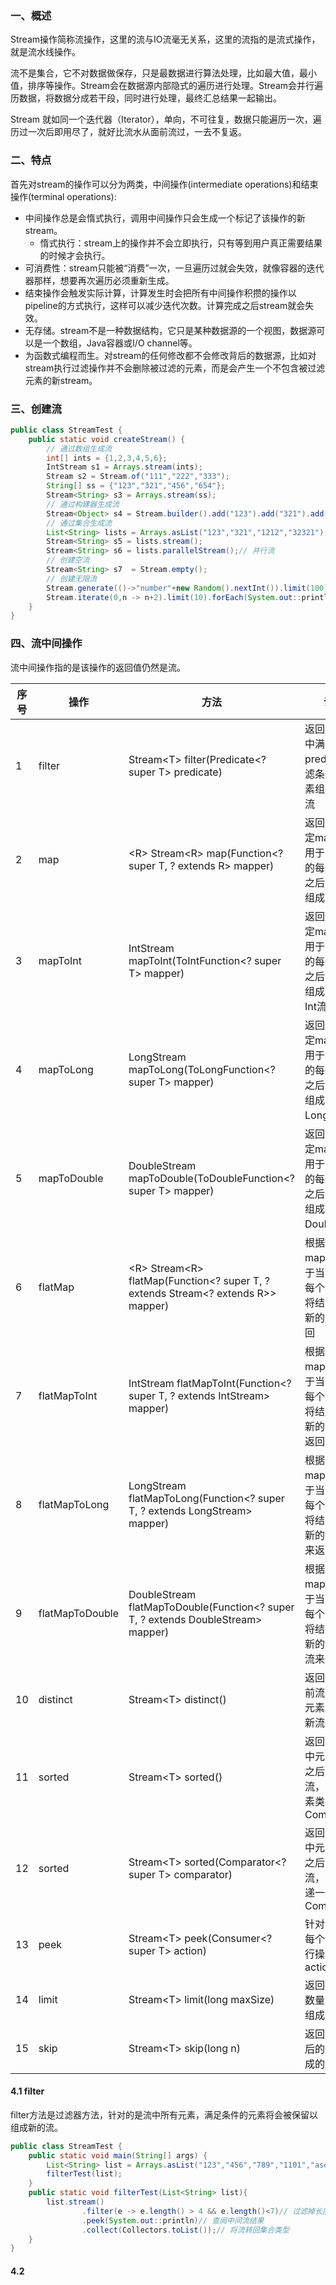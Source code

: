### 一、概述

Stream操作简称流操作，这里的流与IO流毫无关系，这里的流指的是流式操作，就是流水线操作。

流不是集合，它不对数据做保存，只是最数据进行算法处理，比如最大值，最小值，排序等操作。Stream会在数据源内部隐式的遍历进行处理。Stream会并行遍历数据，将数据分成若干段，同时进行处理，最终汇总结果一起输出。

Stream 就如同一个迭代器（Iterator），单向，不可往复，数据只能遍历一次，遍历过一次后即用尽了，就好比流水从面前流过，一去不复返。

### 二、特点

首先对stream的操作可以分为两类，中间操作(intermediate operations)和结束操作(terminal operations):

- 中间操作总是会惰式执行，调用中间操作只会生成一个标记了该操作的新stream。
  - 惰式执行：stream上的操作并不会立即执行，只有等到用户真正需要结果的时候才会执行。
- 可消费性：stream只能被“消费”一次，一旦遍历过就会失效，就像容器的迭代器那样，想要再次遍历必须重新生成。
- 结束操作会触发实际计算，计算发生时会把所有中间操作积攒的操作以pipeline的方式执行，这样可以减少迭代次数。计算完成之后stream就会失效。
- 无存储。stream不是一种数据结构，它只是某种数据源的一个视图，数据源可以是一个数组，Java容器或I/O channel等。
- 为函数式编程而生。对stream的任何修改都不会修改背后的数据源，比如对stream执行过滤操作并不会删除被过滤的元素，而是会产生一个不包含被过滤元素的新stream。

### 三、创建流

```java
public class StreamTest {
    public static void createStream() {
        // 通过数组生成流
        int[] ints = {1,2,3,4,5,6};
        IntStream s1 = Arrays.stream(ints);
        Stream s2 = Stream.of("111","222","333");
        String[] ss = {"123","321","456","654"};
        Stream<String> s3 = Arrays.stream(ss);
        // 通过构建器生成流
        Stream<Object> s4 = Stream.builder().add("123").add("321").add("444").add("@21").build();
        // 通过集合生成流
        List<String> lists = Arrays.asList("123","321","1212","32321");
        Stream<String> s5 = lists.stream();
        Stream<String> s6 = lists.parallelStream();// 并行流
        // 创建空流
        Stream<String> s7  = Stream.empty();
        // 创建无限流
        Stream.generate(()->"number"+new Random().nextInt()).limit(100).forEach(System.out::println);
        Stream.iterate(0,n -> n+2).limit(10).forEach(System.out::println);
    }
}
```

### 四、流中间操作

流中间操作指的是该操作的返回值仍然是流。

<table>
<thead>
<tr>
<th>序号</th>
<th>操作</th>
<th>方法</th>
<th>说明</th>
<th>备注</th>
</tr>
</thead>
<tbody>
<tr>
<td>1</td>
<td>filter</td>
<td>Stream&lt;T&gt; filter(Predicate&lt;? super T&gt; predicate)</td>
<td>返回当前流中满足参数predicate过滤条件的元素组成的新流</td>
<td>过滤器</td>
</tr>
<tr>
<td>2</td>
<td>map</td>
<td>&lt;R&gt; Stream&lt;R&gt; map(Function&lt;? super T, ? extends R&gt; mapper)</td>
<td>返回通过给定mapper作用于当前流的每个元素之后的结果组成的新流</td>
<td>函数</td>
</tr>
<tr>
<td>3</td>
<td>mapToInt</td>
<td>IntStream mapToInt(ToIntFunction&lt;? super T&gt; mapper)</td>
<td>返回通过给定mapper作用于当前流的每个元素之后的结果组成的新的Int流</td>
<td>函数</td>
</tr>
<tr>
<td>4</td>
<td>mapToLong</td>
<td>LongStream mapToLong(ToLongFunction&lt;? super T&gt; mapper)</td>
<td>返回通过给定mapper作用于当前流的每个元素之后的结果组成的新的Long流</td>
<td>函数</td>
</tr>
<tr>
<td>5</td>
<td>mapToDouble</td>
<td>DoubleStream mapToDouble(ToDoubleFunction&lt;? super T&gt; mapper)</td>
<td>返回通过给定mapper作用于当前流的每个元素之后的结果组成的新的Double流</td>
<td>函数</td>
</tr>
<tr>
<td>6</td>
<td>flatMap</td>
<td>&lt;R&gt; Stream&lt;R&gt; flatMap(Function&lt;? super T, ? extends Stream&lt;? extends R&gt;&gt; mapper)</td>
<td>根据给定的mapper作用于当前流的每个元素，将结果组成新的流来返回</td>
<td>扁平函数</td>
</tr>
<tr>
<td>7</td>
<td>flatMapToInt</td>
<td>IntStream flatMapToInt(Function&lt;? super T, ? extends IntStream&gt; mapper)</td>
<td>根据给定的mapper作用于当前流的每个元素，将结果组成新的Int流来返回</td>
<td>扁平函数</td>
</tr>
<tr>
<td>8</td>
<td>flatMapToLong</td>
<td>LongStream flatMapToLong(Function&lt;? super T, ? extends LongStream&gt; mapper)</td>
<td>根据给定的mapper作用于当前流的每个元素，将结果组成新的Long流来返回</td>
<td>扁平函数</td>
</tr>
<tr>
<td>9</td>
<td>flatMapToDouble</td>
<td>DoubleStream flatMapToDouble(Function&lt;? super T, ? extends DoubleStream&gt; mapper)</td>
<td>根据给定的mapper作用于当前流的每个元素，将结果组成新的Double流来返回</td>
<td>扁平函数</td>
</tr>
<tr>
<td>10</td>
<td>distinct</td>
<td>Stream&lt;T&gt; distinct()</td>
<td>返回去掉当前流中重复元素之后的新流</td>
<td>去重</td>
</tr>
<tr>
<td>11</td>
<td>sorted</td>
<td>Stream&lt;T&gt; sorted()</td>
<td>返回当前流中元素排序之后的新流，需要元素类型实现Comparable</td>
<td>排序</td>
</tr>
<tr>
<td>12</td>
<td>sorted</td>
<td>Stream&lt;T&gt; sorted(Comparator&lt;? super T&gt; comparator)</td>
<td>返回当前流中元素排序之后的新流，需要传递一个Comparator</td>
<td>排序</td>
</tr>
<tr>
<td>13</td>
<td>peek</td>
<td>Stream&lt;T&gt; peek(Consumer&lt;? super T&gt; action)</td>
<td>针对流中的每个元素执行操作action</td>
<td>查阅</td>
</tr>
<tr>
<td>14</td>
<td>limit</td>
<td>Stream&lt;T&gt; limit(long maxSize)</td>
<td>返回指定的数量的元素组成的新流</td>
<td>限制</td>
</tr>
<tr>
<td>15</td>
<td>skip</td>
<td>Stream&lt;T&gt; skip(long n)</td>
<td>返回第n个之后的元素组成的新流</td>
<td>跳过</td>
</tr>
</tbody>
</table>

#### 4.1 filter

filter方法是过滤器方法，针对的是流中所有元素，满足条件的元素将会被保留以组成新的流。

```java
public class StreamTest {
    public static void main(String[] args) {
        List<String> list = Arrays.asList("123","456","789","1101","asdaa","3e3e3e","2321eew","212121121");
        filterTest(list);
    }
    public static void filterTest(List<String> list){
        list.stream()
                .filter(e -> e.length() > 4 && e.length()<7)// 过滤掉长度小于等于4,大于等于7的元素
                .peek(System.out::println)// 查阅中间流结果
                .collect(Collectors.toList());// 将流转回集合类型
    }
}
```
#### 4.2 
